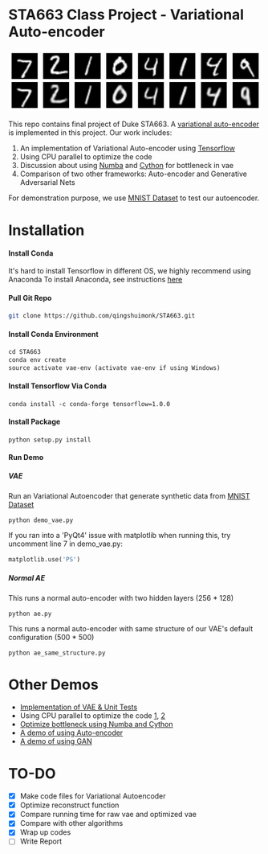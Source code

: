 # STA663 Class Project - Variational Auto-encoder
![VAE Demo](https://github.com/qingshuimonk/STA663/blob/master/img/vae_demo.png "VAE Demo")
  
This repo contains final project of Duke STA663. A [variational auto-encoder](https://arxiv.org/pdf/1606.05908.pdf) is implemented in this project. Our work includes:
1. An implementation of Variational Auto-encoder using [Tensorflow](https://www.tensorflow.org/)
2. Using CPU parallel to optimize the code
3. Discussion about using [Numba](http://numba.pydata.org/) and [Cython](http://cython.org/) for bottleneck in vae
4. Comparison of two other frameworks: Auto-encoder and Generative Adversarial Nets  

For demonstration purpose, we use [MNIST Dataset](http://yann.lecun.com/exdb/mnist/) to test our autoencoder.

# Installation
#### Install Conda 
It's hard to install Tensorflow in different OS, we highly recommend using Anaconda
To install Anaconda, see instructions [here](https://conda.io/docs/install/quick.html)
#### Pull Git Repo
```bash
git clone https://github.com/qingshuimonk/STA663.git
```
#### Install Conda Environment
```
cd STA663
conda env create
source activate vae-env (activate vae-env if using Windows)
```
#### Install Tensorflow Via Conda
```
conda install -c conda-forge tensorflow=1.0.0
```
#### Install Package
```
python setup.py install
```
#### Run Demo
##### VAE
Run an Variational Autoencoder that generate synthetic data from [MNIST Dataset](http://yann.lecun.com/exdb/mnist/)
```
python demo_vae.py
```
If you ran into a 'PyQt4' issue with matplotlib when running this, try uncomment line 7 in demo_vae.py:
```python
matplotlib.use('PS')
```
##### Normal AE
This runs a normal auto-encoder with two hidden layers (256 * 128)
```
python ae.py
```
This runs a normal auto-encoder with same structure of our VAE's default configuration (500 * 500)
```
python ae_same_structure.py
```

# Other Demos
- [Implementation of VAE & Unit Tests](https://github.com/qingshuimonk/STA663/blob/master/docs/vae_unit.ipynb)
- Using CPU parallel to optimize the code [1](https://github.com/qingshuimonk/STA663/blob/master/docs/runtime_cmp.ipynb), [2](https://github.com/qingshuimonk/STA663/blob/master/docs/runtime_cmp_parallel.ipynb)
- [Optimize bottleneck using Numba and Cython](https://github.com/qingshuimonk/STA663/blob/master/docs/optimize_forward_scale2.ipynb)
- [A demo of using Auto-encoder](https://github.com/qingshuimonk/STA663/blob/master/docs/Autoencoder.ipynb)
- [A demo of using GAN](https://github.com/qingshuimonk/STA663/blob/master/docs/Vanilla_GAN.ipynb)


# TO-DO
- [x] Make code files for Variational Autoencoder
- [x] Optimize reconstruct function 
- [x] Compare running time for raw vae and optimized vae
- [x] Compare with other algorithms
- [x] Wrap up codes
- [ ] Write Report